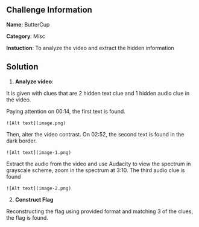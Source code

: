 ## Challenge Information
**Name**: ButterCup

**Category**: Misc

**Instuction**: To analyze the video and extract the hidden information

## Solution
1. **Analyze video**:

It is given with clues that are 2 hidden text clue and 1 hidden audio clue in the video.

Paying attention on 00:14, the first text is found.
    
    ![Alt text](image.png)

Then, alter the video contrast. On 02:52, the second text is found in the dark border.
    
    ![Alt text](image-1.png)


Extract the audio from the video and use Audacity to view the spectrum in grayscale scheme, zoom in the spectrum at 3:10. The third audio clue is found
    
    ![Alt text](image-2.png)

2. **Construct Flag**

Reconstructing the flag using provided format and matching 3 of the clues, the flag is found.
